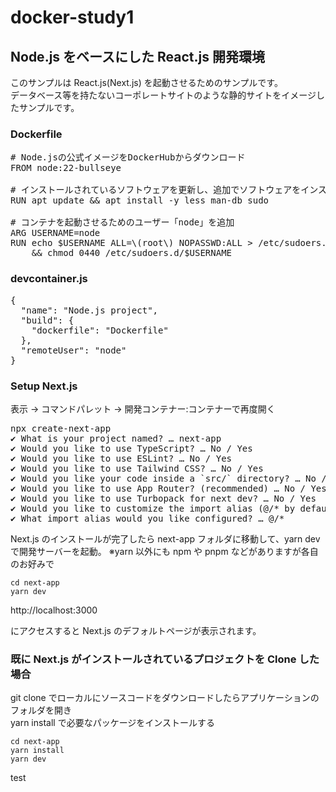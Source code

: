 # docker-study1

## Node.js をベースにした React.js 開発環境

このサンプルは React.js(Next.js) を起動させるためのサンプルです。  
データベース等を持たないコーポレートサイトのような静的サイトをイメージしたサンプルです。

### Dockerfile

<pre>
# Node.jsの公式イメージをDockerHubからダウンロード
FROM node:22-bullseye

# インストールされているソフトウェアを更新し、追加でソフトウェアをインストール
RUN apt update && apt install -y less man-db sudo

# コンテナを起動させるためのユーザー「node」を追加
ARG USERNAME=node
RUN echo $USERNAME ALL=\(root\) NOPASSWD:ALL > /etc/sudoers.d/$USERNAME \
    && chmod 0440 /etc/sudoers.d/$USERNAME
</pre>

### devcontainer.js

<pre>
{
  "name": "Node.js project",
  "build": {
    "dockerfile": "Dockerfile"
  },
  "remoteUser": "node"
}
</pre>

### Setup Next.js

表示 → コマンドパレット → 開発コンテナー:コンテナーで再度開く

<pre>
npx create-next-app
✔ What is your project named? … next-app
✔ Would you like to use TypeScript? … No / Yes
✔ Would you like to use ESLint? … No / Yes
✔ Would you like to use Tailwind CSS? … No / Yes
✔ Would you like your code inside a `src/` directory? … No / Yes
✔ Would you like to use App Router? (recommended) … No / Yes
✔ Would you like to use Turbopack for next dev? … No / Yes
✔ Would you like to customize the import alias (@/* by default)? … No / Yes
✔ What import alias would you like configured? … @/*
</pre>

Next.js のインストールが完了したら next-app フォルダに移動して、yarn dev で開発サーバーを起動。
※yarn 以外にも npm や pnpm などがありますが各自のお好みで

```
cd next-app
yarn dev
```

http://localhost:3000

にアクセスすると Next.js のデフォルトページが表示されます。

### 既に Next.js がインストールされているプロジェクトを Clone した場合

git clone でローカルにソースコードをダウンロードしたらアプリケーションのフォルダを開き  
yarn install で必要なパッケージをインストールする

```
cd next-app
yarn install
yarn dev
```

test
